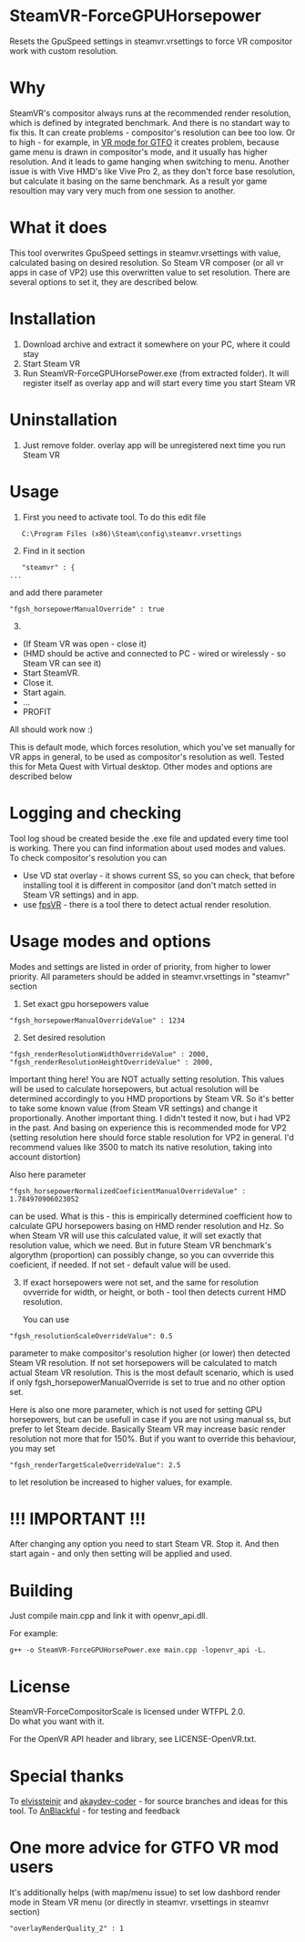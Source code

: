 # SteamVR-ForceGPUHorsepower
Resets the GpuSpeed settings in steamvr.vrsettings to force VR compositor work with custom resolution.

# Why
SteamVR's compositor always runs at the recommended render resolution, which is defined by integrated benchmark. And there is no standart way to fix this. 
It can create problems - compositor's resolution can bee too low. Or to high - for example, in [VR mode for GTFO](https://github.com/DSprtn/GTFO_VR_Plugin) it creates problem, because game menu is drawn in compositor's mode, and it usually has higher resolution. And it leads to game hanging when switching to menu.
Another issue is with Vive HMD's like Vive Pro 2, as they don't force base resolution, but calculate it basing on the same benchmark. As a result yor game resoultion may vary very much from one session to another.

# What it does
This tool overwrites GpuSpeed settings in steamvr.vrsettings with value, calculated basing on desired resolution. So Steam VR composer (or all vr apps in case of VP2) use this overwritten value to set resolution.
There are several options to set it, they are described below.

# Installation
1. Download archive and extract it somewhere on your PC, where it could stay
2. Start Steam VR
3. Run SteamVR-ForceGPUHorsePower.exe (from extracted folder). It will register itself as overlay app and will start every time you start Steam VR

# Uninstallation
1. Just remove folder. overlay app will be unregistered next time you run Steam VR

# Usage
1. First you need to activate tool. To do this edit file
```
   C:\Program Files (x86)\Steam\config\steamvr.vrsettings
```
2. Find in it section
```
   "steamvr" : {
...
```
and add there parameter 
```
"fgsh_horsepowerManualOverride" : true
```
3. 
- (If Steam VR was open - close it)
- (HMD should be active and connected to PC - wired or wirelessly - so Steam VR can see it)
- Start SteamVR.  
- Close it.
- Start again.
- ...
- PROFIT

All should work now :)

This is default mode, which forces resolution, which you've set manually for VR apps in general, to be used as compositor's resolution as well. Tested this for Meta Quest with Virtual desktop. Other modes and options are described below

# Logging and checking
Tool log shoud be created beside the .exe file and updated every time tool is working. There you can find information about used modes and values.
To check compositor's resolution you can
- Use VD stat overlay - it shows current SS, so you can check, that before installing tool it is different in compositor (and don't match setted in Steam VR settings) and in app.
- use [fpsVR](https://store.steampowered.com/app/908520/fpsVR/) - there is a tool there to detect actual render resolution.

# Usage modes and options
Modes and settings are listed in order of priority, from higher to lower priority. All parameters should be added in steamvr.vrsettings in  "steamvr" section
1. Set exact gpu horsepowers value
```
"fgsh_horsepowerManualOverrideValue" : 1234
```
2. Set desired resolution
```
"fgsh_renderResolutionWidthOverrideValue" : 2000,
"fgsh_renderResolutionHeightOverrideValue" : 2000,
```
Important thing here! You are NOT actually setting resolution. This values will be used to calculate horsepowers, but actual resolution will be determined accordingly to you HMD proportions by Steam VR. So it's better to take some known value (from Steam VR settings) and change it proportionally.
Another important thing. I didn't tested it now, but i had VP2 in the past. And basing on experience this is recommended mode for VP2 (setting resolution here should force stable resolution for VP2 in general. I'd recommend values like 3500 to match its native resolution, taking into account distortion) 

Also here parameter 
```
"fgsh_horsepowerNormalizedCoeficientManualOverrideValue" : 1.784970906023052
```
can be used. What is this - this is empirically determined coefficient how to calculate GPU horsepowers basing on HMD render resolution and Hz. So when Steam VR will use this calculated value, it will set exactly that resolution value, which we need. But in future Steam VR benchmark's algorythm (proportion) can possibly change, so you can ovverride this coeficient, if needed. If not set - default value will be used.

3. If exact horsepowers were not set, and the same for resolution ovverride for width, or height, or both - tool then detects current HMD resolution.
   
   You can use 
```
"fgsh_resolutionScaleOverrideValue": 0.5
```
parameter to make compositor's resolution higher (or lower) then detected Steam VR resolution. If not set horsepowers will be calculated to match actual Steam VR resolution.
This is the most default scenario, which is used if only fgsh_horsepowerManualOverride is set to true and no other option set.


Here is also one more parameter, which is not used for setting GPU horsepowers, but can be usefull in case if you are not using manual ss, but prefer to let Steam decide.
Basically Steam VR may increase basic render resolution not more that for 150%. But if you want to override this behaviour, you may set 
```
"fgsh_renderTargetScaleOverrideValue": 2.5
```
to let resolution be increased to higher values, for example.

# !!! IMPORTANT !!!
After changing any option you need to start Steam VR. Stop it. And then start again - and only then setting will be applied and used.

# Building
Just compile main.cpp and link it with openvr_api.dll.

For example: 
```
g++ -o SteamVR-ForceGPUHorsePower.exe main.cpp -lopenvr_api -L.
```

# License
SteamVR-ForceCompositorScale is licensed under WTFPL 2.0.  
Do what you want with it.

For the OpenVR API header and library, see LICENSE-OpenVR.txt.

# Special thanks
To [elvissteinjr](https://github.com/elvissteinjr) and [akaydev-coder](https://github.com/akaydev-coder) - for source branches and ideas for this tool.
To [AnBlackful](https://github.com/AnBlackful) - for testing and feedback

# One more advice for GTFO VR mod users
It's additionally helps (with map/menu issue) to set low dashbord render mode in Steam VR menu (or directly in steamvr. vrsettings in steamvr section)
```
"overlayRenderQuality_2" : 1
```
